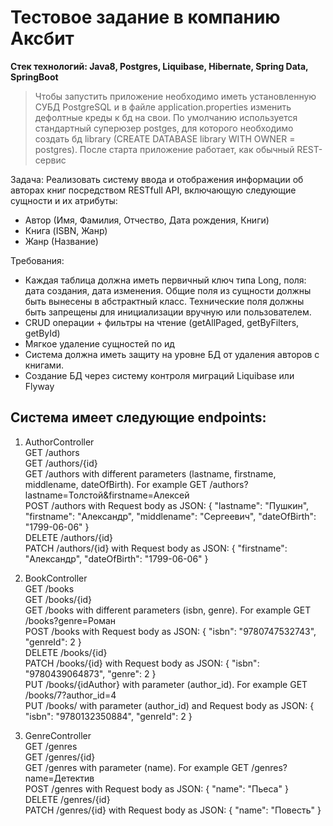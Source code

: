 # Тестовое задание в компанию Аксбит
**Стек технологий: Java8, Postgres, Liquibase, Hibernate, Spring Data, SpringBoot**

> Чтобы запустить приложение необходимо иметь установленную СУБД PostgreSQL и в файле application.properties изменить дефолтные креды к бд на свои. По умолчанию используется стандартный суперюзер postges, для которого необходимо создать бд library (CREATE DATABASE library WITH OWNER = postgres). После старта приложение работает, как обычный REST-сервис

Задача: Реализовать систему ввода и отображения информации об авторах книг посредством RESTfull API, включающую следующие сущности и их атрибуты:
- Автор (Имя, Фамилия, Отчество, Дата рождения, Книги)
- Книга (ISBN, Жанр)
- Жанр (Название)

Требования:
- Каждая таблица должна иметь первичный ключ типа Long, поля: дата создания, дата изменения. Общие поля из сущности должны быть вынесены в абстрактный класс. Технические поля должны быть запрещены для инициализации вручную или пользователем.
- CRUD операции + фильтры на чтение (getAllPaged, getByFilters, getById)
- Мягкое удаление сущностей по ид
- Система должна иметь защиту на уровне БД от удаления авторов с книгами. 
- Создание БД через систему контроля миграций Liquibase или Flyway


## Система имеет следующие endpoints: ##
1. AuthorController <br>
GET /authors <br>
GET /authors/{id} <br>
GET /authors with different parameters (lastname, firstname, middlename, dateOfBirth). For example GET /authors?lastname=Толстой&firstname=Алексей  <br>
POST /authors with Request body as JSON: 
  {
        "lastname": "Пушкин",
        "firstname": "Александр",
        "middlename": "Сергеевич",
        "dateOfBirth": "1799-06-06"
  }<br>
DELETE /authors/{id} <br>
PATCH /authors/{id} with Request body as JSON: 
  {
        "firstname": "Александр",
        "dateOfBirth": "1799-06-06"
  }
 
2. BookController <br>
GET /books <br>
GET /books/{id} <br>
GET /books with different parameters (isbn, genre). For example GET /books?genre=Роман <br>
POST /books with Request body as JSON: 
{
    "isbn": "9780747532743",
    "genreId": 2
} <br>
DELETE /books/{id} <br>
PATCH /books/{id} with Request body as JSON: 
{
    "isbn": "9780439064873",
    "genre": 2
}<br>
PUT /books/{idAuthor} with parameter (author_id). For example GET /books/7?author_id=4 <br>
PUT /books/ with parameter (author_id) and Request body as JSON: 
 {
    "isbn": "9780132350884",
    "genreId": 2     } 

3. GenreController <br>
GET /genres <br>
GET /genres/{id} <br>
GET /genres with parameter (name). For example GET /genres?name=Детектив <br>
POST /genres with Request body as JSON: 
 {
     "name": "Пьеса"
 } <br>
DELETE /genres/{id} <br>
PATCH /genres/{id} with Request body as JSON: 
{
    "name": "Повесть"
}

